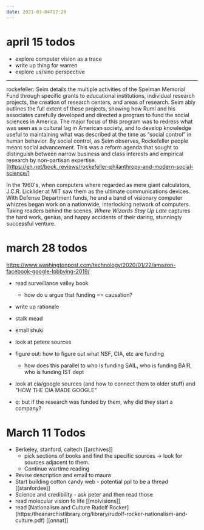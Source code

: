 ```yaml
---
date: 2021-03-04T17:29
---
```

# april 15 todos
- explore computer vision as a trace
- write up thing for warren
- explore us/sino perspective
-----------

rockefeller:
Seim details the multiple activities of the Spelman Memorial Fund through specific grants to educational institutions, individual research projects, the creation of research centers, and areas of research.  Seim ably outlines the full extent of these projects, showing how Ruml and his associates carefully developed and directed a program to fund the social sciences in America.  The major focus of this program was to redress what was seen as a cultural lag in American society, and to develop knowledge useful to maintaining what was described at the time as “social control” in human behavior. By social control, as Seim observes, Rockefeller people meant social advancement. This was a reform agenda that sought to distinguish between narrow business and class interests and empirical research by non-partisan expertise.
[https://eh.net/book_reviews/rockefeller-philanthropy-and-modern-social-science/]


In the 1960's, when computers where regarded as mere giant calculators, J.C.R. Licklider at MIT saw them as the ultimate communications devices. With Defense Department funds, he and a band of visionary computer whizzes began work on a nationwide, interlocking network of computers. Taking readers behind the scenes, *Where Wizards Stay Up Late* captures the hard work, genius, and happy accidents of their daring, stunningly successful venture.

# march 28 todos
https://www.washingtonpost.com/technology/2020/01/22/amazon-facebook-google-lobbying-2019/

- read surveillance valley book
    - how do u argue that funding == causation?
- write up rationale 
- stalk mead
- email shuki
- look at peters sources

- figure out: how to figure out what NSF, CIA, etc are funding
    - how does this parallel to who is funding SAIL, who is funding BAIR, who is funding IST dept
    
- look at cia/google sources (and how to connect them to older stuff) and "HOW THE CIA MADE GOOGLE"
- q: but if the research was funded by them, why did they start a company?
    

# March 11 Todos
* Berkeley, stanford, caltech [[archives]]
	* pick sections of books and find the specific sources → look for sources adjacent to them.
    * Continue wartime reading
*  Revise description and email to maura
*  Start building cotton candy web - potential ppl to be a thread [[stanfordee]]
*  Science and credibility - ask peter and then read those
* read molecular vision fo life [[molvisions]]
* read [Nationalism and Culture Rudolf Rocker] (https:/theanarchistlibrary.org/library/rudolf-rocker-nationalism-and-culture.pdf) [[onnat]]
